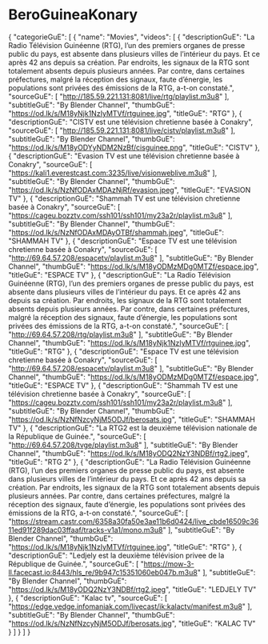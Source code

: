 # BeroGuineaKonary
{
  "categorieGuE": [
    {
      "name": "Movies",
      "videos": [
        {
          "descriptionGuE": "La Radio Télévision Guinéenne (RTG), l’un des premiers organes de presse public du pays, est absente dans plusieurs villes de l’intérieur du pays. Et ce après 42 ans depuis sa création. Par endroits, les signaux de la RTG sont totalement absents depuis plusieurs années. Par contre, dans certaines préfectures, malgré la réception des signaux, faute d’énergie, les populations sont privées des émissions de la RTG, a-t-on constaté.",
          "sourceGuE": [
            "http://185.59.221.131:8081/live/rtg/playlist.m3u8"
          ],
          "subtitleGuE": "By Blender Channel",
          "thumbGuE": "https://od.lk/s/M18yNjk1NzIyMTVf/rtguinee.jpg",
          "titleGuE": "RTG"
        },
        {
          "descriptionGuE": "CISTV est une télévision chretienne basée à Conakry",
          "sourceGuE": [
            "http://185.59.221.131:8081/live/cistv/playlist.m3u8"
          ],
          "subtitleGuE": "By Blender Channel",
          "thumbGuE": "https://od.lk/s/M18yODYyNDM2NzBf/cisguinee.png",
          "titleGuE": "CISTV"
        },
        {
          "descriptionGuE": "Evasion TV est une télévision chretienne basée à Conakry",
          "sourceGuE": [
            "https://kali1.everestcast.com:3235/live/visionweblive.m3u8"
          ],
          "subtitleGuE": "By Blender Channel",
          "thumbGuE": "https://od.lk/s/NzNfODAxMDAzNjRf/evasion.jpeg",
          "titleGuE": "EVASION TV"
        },
        {
          "descriptionGuE": "Shammah TV est une télévision chretienne basée à Conakry",
          "sourceGuE": [
            "https://cageu.bozztv.com/ssh101/ssh101/my23a2r/playlist.m3u8"
          ],
          "subtitleGuE": "By Blender Channel",
          "thumbGuE": "https://od.lk/s/NzNfODAxMDAyOTBf/shammah.jpeg",
          "titleGuE": "SHAMMAH TV"
        },
        {
          "descriptionGuE": "Espace TV est une télévision chretienne basée à Conakry",
          "sourceGuE": [
            "http://69.64.57.208/espacetv/playlist.m3u8"
          ],
          "subtitleGuE": "By Blender Channel",
          "thumbGuE": "https://od.lk/s/M18yODMzMDg0MTZf/espace.jpg",
          "titleGuE": "ESPACE TV"
        },
        {
          "descriptionGuE": "La Radio Télévision Guinéenne (RTG), l’un des premiers organes de presse public du pays, est absente dans plusieurs villes de l’intérieur du pays. Et ce après 42 ans depuis sa création. Par endroits, les signaux de la RTG sont totalement absents depuis plusieurs années. Par contre, dans certaines préfectures, malgré la réception des signaux, faute d’énergie, les populations sont privées des émissions de la RTG, a-t-on constaté.",
          "sourceGuE": [
            "http://69.64.57.208/rtg/playlist.m3u8"
          ],
          "subtitleGuE": "By Blender Channel",
          "thumbGuE": "https://od.lk/s/M18yNjk1NzIyMTVf/rtguinee.jpg",
          "titleGuE": "RTG"
        },
        {
          "descriptionGuE": "Espace TV est une télévision chretienne basée à Conakry",
          "sourceGuE": [
            "http://69.64.57.208/espacetv/playlist.m3u8"
          ],
          "subtitleGuE": "By Blender Channel",
          "thumbGuE": "https://od.lk/s/M18yODMzMDg0MTZf/espace.jpg",
          "titleGuE": "ESPACE TV"
        },
        {
          "descriptionGuE": "Shammah TV est une télévision chretienne basée à Conakry",
          "sourceGuE": [
            "https://cageu.bozztv.com/ssh101/ssh101/my23a2r/playlist.m3u8"
          ],
          "subtitleGuE": "By Blender Channel",
          "thumbGuE": "https://od.lk/s/NzNfNzcyNjM5ODJf/berosats.jpg",
          "titleGuE": "SHAMMAH TV"
        },
        {
          "descriptionGuE": "La RTG2 est la deuxième télévision nationale de la République de Guinée.",
          "sourceGuE": [
            "http://69.64.57.208/tvge/playlist.m3u8"
          ],
          "subtitleGuE": "By Blender Channel",
          "thumbGuE": "https://od.lk/s/M18yODQ2NzY3NDBf/rtg2.jpeg",
          "titleGuE": "RTG 2"
        },
        {
          "descriptionGuE": "La Radio Télévision Guinéenne (RTG), l’un des premiers organes de presse public du pays, est absente dans plusieurs villes de l’intérieur du pays. Et ce après 42 ans depuis sa création. Par endroits, les signaux de la RTG sont totalement absents depuis plusieurs années. Par contre, dans certaines préfectures, malgré la réception des signaux, faute d’énergie, les populations sont privées des émissions de la RTG, a-t-on constaté.",
          "sourceGuE": [
            "https://stream.castr.com/6358a30fa50e3ae11b6d0424/live_cbde16509c3611ed91f289dac03ffaaf/tracks-v1a1/mono.m3u8"
          ],
          "subtitleGuE": "By Blender Channel",
          "thumbGuE": "https://od.lk/s/M18yNjk1NzIyMTVf/rtguinee.jpg",
          "titleGuE": "RTG"
        },
        {
          "descriptionGuE": "Ledjely est la deuxième télévision privee de la République de Guinée.",
          "sourceGuE": [
            "https://mow-3-ll.facecast.io:8443/hls_re/9b947c15351060eb047b.m3u8"
          ],
          "subtitleGuE": "By Blender Channel",
          "thumbGuE": "https://od.lk/s/M18yODQ2NzY3NDBf/rtg2.jpeg",
          "titleGuE": "LEDJELY TV"
        },
        {
          "descriptionGuE": "Kalac tv",
          "sourceGuE": [
            "https://edge.vedge.infomaniak.com/livecast/ik:kalactv/manifest.m3u8"
          ],
          "subtitleGuE": "By Blender Channel",
          "thumbGuE": "https://od.lk/s/NzNfNzcyNjM5ODJf/berosats.jpg",
          "titleGuE": "KALAC TV"
        }
      ]
    }
  ]
}
